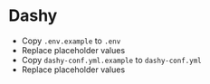 # Dashy
- Copy `.env.example` to `.env`
- Replace placeholder values
- Copy `dashy-conf.yml.example` to `dashy-conf.yml`
- Replace placeholder values

